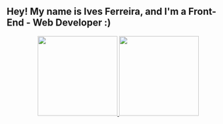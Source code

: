## Hey! My name is Ives Ferreira, and I'm a Front-End - Web Developer :)
<div align="center">
  <a href="https://github.com/IvesFerreira">
  <img height="180em" src="https://github-readme-stats.vercel.app/api?username=IvesFerreira&show_icons=true&theme=dracula&include_all_commits=true&count_private=true"/>
  <img height="180em" src="https://github-readme-stats.vercel.app/api/top-langs/?username=IvesFerreira&layout=compact&langs_count=7&theme=dracula"/>
</div>
